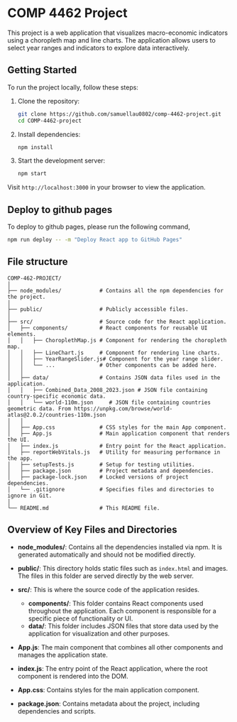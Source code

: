 # COMP 4462 Project
This project is a web application that visualizes macro-economic indicators using a choropleth map and line charts. The application allows users to select year ranges and indicators to explore data interactively.

## Getting Started

To run the project locally, follow these steps:

1. Clone the repository:
   ```bash
   git clone https://github.com/samuellau0802/comp-4462-project.git
   cd COMP-4462-project
   ```

2. Install dependencies:
   ```bash
   npm install
   ```

3. Start the development server:
   ```bash
   npm start
   ```

Visit `http://localhost:3000` in your browser to view the application.

## Deploy to github pages
To deploy to github pages, please run the following command,
```bash
npm run deploy -- -m "Deploy React app to GitHub Pages"
```


## File structure

```plaintext
COMP-462-PROJECT/
│
├── node_modules/            # Contains all the npm dependencies for the project.
│
├── public/                  # Publicly accessible files.
│
├── src/                     # Source code for the React application.
│   ├── components/          # React components for reusable UI elements.
│   │   ├── ChoroplethMap.js # Component for rendering the choropleth map.
│   │   ├── LineChart.js     # Component for rendering line charts.
│   │   ├── YearRangeSlider.js# Component for the year range slider.
│   │   └── ...              # Other components can be added here.
│   │
│   ├── data/                # Contains JSON data files used in the application.
│   │   ├── Combined_Data_2008_2023.json # JSON file containing country-specific economic data.
│   │   └── world-110m.json     # JSON file containing countries geometric data. From https://unpkg.com/browse/world-atlas@2.0.2/countries-110m.json
│   │
│   ├── App.css              # CSS styles for the main App component.
│   ├── App.js               # Main application component that renders the UI.
│   ├── index.js             # Entry point for the React application.
│   ├── reportWebVitals.js   # Utility for measuring performance in the app.
│   ├── setupTests.js        # Setup for testing utilities.
│   ├── package.json         # Project metadata and dependencies.
│   ├── package-lock.json    # Locked versions of project dependencies.
│   └── .gitignore           # Specifies files and directories to ignore in Git.
│
└── README.md                # This README file.
```

## Overview of Key Files and Directories

- **node_modules/**: Contains all the dependencies installed via npm. It is generated automatically and should not be modified directly.

- **public/**: This directory holds static files such as `index.html` and images. The files in this folder are served directly by the web server.

- **src/**: This is where the source code of the application resides.
  - **components/**: This folder contains React components used throughout the application. Each component is responsible for a specific piece of functionality or UI.
  - **data/**: This folder includes JSON files that store data used by the application for visualization and other purposes.

- **App.js**: The main component that combines all other components and manages the application state.

- **index.js**: The entry point of the React application, where the root component is rendered into the DOM.

- **App.css**: Contains styles for the main application component.

- **package.json**: Contains metadata about the project, including dependencies and scripts.

